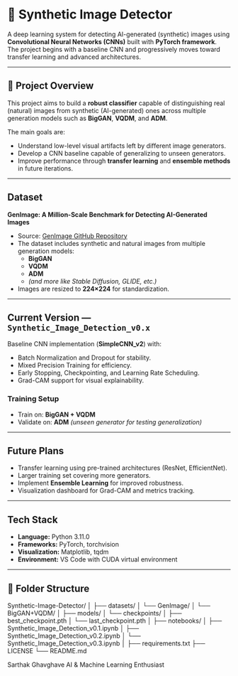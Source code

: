 # 🧠 Synthetic Image Detector

A deep learning system for detecting AI-generated (synthetic) images using **Convolutional Neural Networks (CNNs)** built with **PyTorch framework**.  
The project begins with a baseline CNN and progressively moves toward transfer learning and advanced architectures.

---

## 📂 Project Overview
This project aims to build a **robust classifier** capable of distinguishing real (natural) images from synthetic (AI-generated) ones across multiple generation models such as **BigGAN**, **VQDM**, and **ADM**.

The main goals are:
- Understand low-level visual artifacts left by different image generators.
- Develop a CNN baseline capable of generalizing to unseen generators.
- Improve performance through **transfer learning** and **ensemble methods** in future iterations.

---

## Dataset
**GenImage: A Million-Scale Benchmark for Detecting AI-Generated Images**

- Source: [GenImage GitHub Repository](https://github.com/GenImage-Dataset/GenImage)
- The dataset includes synthetic and natural images from multiple generation models:
  - **BigGAN**
  - **VQDM**
  - **ADM**
  - *(and more like Stable Diffusion, GLIDE, etc.)*
- Images are resized to **224×224** for standardization.

---

## Current Version — `Synthetic_Image_Detection_v0.x`
Baseline CNN implementation (**SimpleCNN_v2**) with:
- Batch Normalization and Dropout for stability.
- Mixed Precision Training for efficiency.
- Early Stopping, Checkpointing, and Learning Rate Scheduling.
- Grad-CAM support for visual explainability.

### Training Setup
- Train on: **BigGAN + VQDM**
- Validate on: **ADM** *(unseen generator for testing generalization)*

---

## Future Plans
- Transfer learning using pre-trained architectures (ResNet, EfficientNet).
- Larger training set covering more generators.
- Implement **Ensemble Learning** for improved robustness.
- Visualization dashboard for Grad-CAM and metrics tracking.

---

## Tech Stack
- **Language:** Python 3.11.0
- **Frameworks:** PyTorch, torchvision
- **Visualization:** Matplotlib, tqdm
- **Environment:** VS Code with CUDA virtual environment

---

## 📁 Folder Structure
Synthetic-Image-Detector/
│
├── datasets/
│ └── GenImage/
│ └── BigGAN+VQDM/
│
├── models/
│ └── checkpoints/
│   ├── best_checkpoint.pth
│   └── last_checkpoint.pth
│
├── notebooks/
│ ├── Synthetic_Image_Detection_v0.1.ipynb
│ ├── Synthetic_Image_Detection_v0.2.ipynb
│ └── Synthetic_Image_Detection_v0.3.ipynb
│
├── requirements.txt
├── LICENSE
└── README.md


Sarthak Ghavghave
AI & Machine Learning Enthusiast